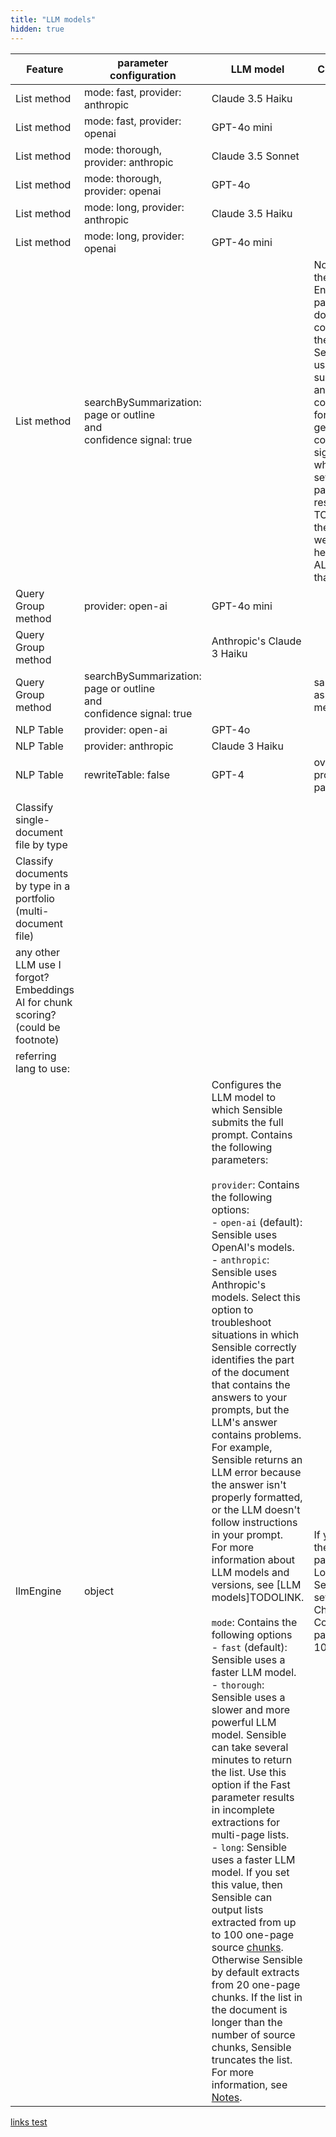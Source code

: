 ```yaml
---
title: "LLM models"
hidden: true
---
```


| Feature                                                      | parameter configuration                                      | LLM model                                                    | Comments                                                     |
| ------------------------------------------------------------ | ------------------------------------------------------------ | ------------------------------------------------------------ | ------------------------------------------------------------ |
| List method                                                  | mode: fast, provider: anthropic                              | Claude 3.5 Haiku                                             |                                                              |
| List method                                                  | mode: fast, provider: openai                                 | GPT-4o mini                                                  |                                                              |
| List method                                                  | mode: thorough, provider: anthropic                          | Claude 3.5 Sonnet                                            |                                                              |
| List method                                                  | mode: thorough, provider: openai                             | GPT-4o                                                       |                                                              |
| List method                                                  | mode: long, provider: anthropic                              | Claude 3.5 Haiku                                             |                                                              |
| List method                                                  | mode: long, provider: openai                                 | GPT-4o mini                                                  |                                                              |
| List method                                                  | searchBySummarization: page or outline<br/>and<br/>confidence signal: true |                                                              | Note that the LLM Engine parameter doesn't configure the LLMs Sensible uses for summarizing and locating context or for generating confidence signals when you set these parameters, respectively. TODO: list the models we use here...?? ALSO note that |
| Query Group method                                           | provider: open-ai                                            | GPT-4o mini                                                  |                                                              |
| Query Group method                                           |                                                              | Anthropic's Claude 3 Haiku                                   |                                                              |
| Query Group method                                           | searchBySummarization: page or outline<br/>and<br/>confidence signal: true |                                                              | same notes as for List method                                |
| NLP Table                                                    | provider: open-ai                                            | GPT-4o                                                       |                                                              |
| NLP Table                                                    | provider: anthropic                                          | Claude 3 Haiku                                               |                                                              |
| NLP Table                                                    | rewriteTable: false                                          | GPT-4                                                        | overrides provider parameter                                 |
|                                                              |                                                              |                                                              |                                                              |
| Classify single-document file by type                        |                                                              |                                                              |                                                              |
| Classify documents by type in a portfolio (multi-document file) |                                                              |                                                              |                                                              |
| any other LLM use I forgot? Embeddings AI for chunk scoring? (could be footnote) |                                                              |                                                              |                                                              |
| referring lang to use:                                       |                                                              |                                                              |                                                              |
| llmEngine                                                    | object                                                       | Configures the LLM model to which Sensible submits the full prompt. Contains the following parameters:<br/><br/>`provider`:  Contains the following options:<br/> - `open-ai` (default): Sensible uses OpenAI's models. <br/> - `anthropic`: Sensible uses Anthropic's models.  Select this option to troubleshoot situations in which Sensible correctly identifies the part of the document that contains the answers to your prompts, but the LLM's answer contains problems. For example, Sensible returns an LLM error because the answer isn't properly formatted, or the LLM doesn't follow instructions in your prompt.<br/>For more information about LLM models and versions, see [LLM models]TODOLINK. <br/><br/>`mode`:  Contains the following options<br/>- `fast` (default):  Sensible uses a faster LLM model. <br/>- `thorough`: Sensible uses a slower and more powerful LLM model. Sensible can take several minutes to return the list.  Use this option if the Fast parameter results in incomplete extractions for multi-page lists.<br/>- `long`: Sensible uses a faster LLM model. If you set this value, then Sensible can output lists extracted from up to 100 one-page source [chunks](doc:list#notes). Otherwise Sensible by default extracts from 20 one-page chunks. If the list in the document is longer than the number of source chunks, Sensible truncates the list.<br/>For more information, see [Notes](#notes). | If you set the Mode parameter to Long, then Sensible sets the Chunk Count parameter to 100. |

[links test](https://github.com/sensible-hq/sensible-docs/blob/main/readme-sync/assets/v0/diagrams_mermaid/readme1.txt)